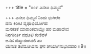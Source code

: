+++
title = "೦೦೯ ಎನಲು ಧಿಮ್ಮನೆ"

+++
ಎನಲು ಧಿಮ್ಮನೆ ನಿಂದು ಭುಗಿಲೆಂ  
ದನು ಕಿರೀಟಿ ವೃಥಾಭಿಯೋಗದ  
ಮನಕತಕೆ ಮಾರಾಂಕವಾಯ್ತೇ ಹರ ಮಹಾದೇವ  
ನಿನಗಕೀರ್ತಿ ವಧೂಟಿ ಕುಣಿವಳೆ  
ಜನದ ಜಿಹ್ವಾರಂಗದಲಿ ಹಾ  
ಯೆನುತ ತಲೆದೂಗಿದನು ಘನ ಶೌರ್ಯಾನುಭಾವದಲಿ     ॥9॥